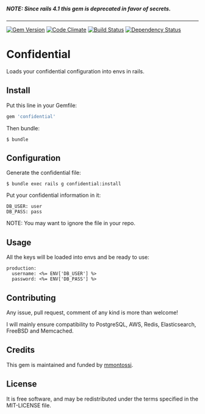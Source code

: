 ##### NOTE: Since rails 4.1 this gem is deprecated in favor of secrets.

---

[![Gem Version](https://badge.fury.io/rb/confidential.svg)](http://badge.fury.io/rb/confidential)
[![Code Climate](https://codeclimate.com/github/mmontossi/confidential/badges/gpa.svg)](https://codeclimate.com/github/mmontossi/confidential)
[![Build Status](https://travis-ci.org/mmontossi/confidential.svg)](https://travis-ci.org/mmontossi/confidential)
[![Dependency Status](https://gemnasium.com/mmontossi/confidential.svg)](https://gemnasium.com/mmontossi/confidential)

# Confidential

Loads your confidential configuration into envs in rails.

## Install

Put this line in your Gemfile:
```ruby
gem 'confidential'
```

Then bundle:
```
$ bundle
```

## Configuration

Generate the confidential file:
```
$ bundle exec rails g confidential:install
```

Put your confidential information in it:
```erb
DB_USER: user
DB_PASS: pass
```

NOTE: You may want to ignore the file in your repo.

## Usage

All the keys will be loaded into envs and be ready to use:
```erb
production:
  username: <%= ENV['DB_USER'] %>
  password: <%= ENV['DB_PASS'] %>
```

## Contributing

Any issue, pull request, comment of any kind is more than welcome!

I will mainly ensure compatibility to PostgreSQL, AWS, Redis, Elasticsearch, FreeBSD and Memcached. 

## Credits

This gem is maintained and funded by [mmontossi](https://github.com/mmontossi).

## License

It is free software, and may be redistributed under the terms specified in the MIT-LICENSE file.
